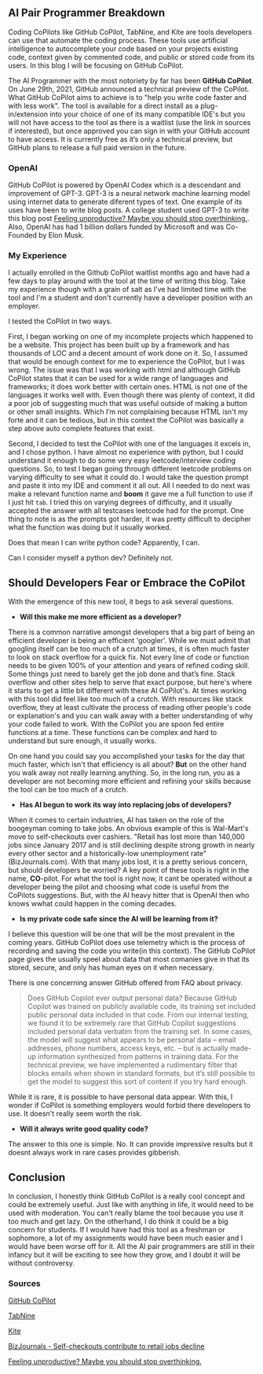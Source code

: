 ## AI Pair Programmer Breakdown
Coding CoPilots like GitHub CoPilot, TabNine, and Kite are tools developers can use that automate the coding process. These tools use artificial intelligence to autocomplete your code based on your projects existing code, context given by commented code, and public or stored code from its users. In this blog I will be focusing on GitHub CoPilot.

The AI Programmer with the most notoriety by far has been **GitHub CoPilot**. On June 29th, 2021, GitHub announced a technical preview of the CoPilot. What GitHub CoPilot aims to achieve is to "help you write code faster and with less work". The tool is available for a direct install as a plug-in/extension into your choice of one of its many compatible IDE's but you will not have access to the tool as there is a waitlist (use the link in sources if interested), but once approved you can sign in with your GitHub account to have access. It is currently free as it’s only a technical preview, but GitHub plans to release a full paid version in the future.

### OpenAI
GitHub CoPilot is powered by OpenAI Codex which is a descendant and improvement of GPT-3. GPT-3 is a neural network machine learning model using internet data to generate diferent types of text. One example of its uses have been to write blog posts. A college student used GPT-3 to write this blog post [Feeling unproductive? Maybe you should stop overthinking.](https://adolos.substack.com/p/feeling-unproductive-maybe-you-should?s=r). Also, OpenAI has had 1 billion dollars funded by Microsoft and was Co-Founded by Elon Musk. 

### My Experience
I actually enrolled in the Github CoPilot waitlist months ago and have had a few days to play around with the tool at the time of writing this blog. Take my experience though with a grain of salt as I’ve had limited time with the tool and I'm a student and don't currently have a developer position with an employer. 

I tested the CoPilot in two ways. 

First, I began working on one of my incomplete projects which happened to be a website. This project has been built up by a framework and has thousands of LOC and a decent amount of work done on it. So, I assumed that would be enough context for me to experience the CoPilot, but I was wrong. The issue was that I was working with html and although GitHub CoPilot states that it can be used for a wide range of languages and frameworks; it does work better with certain ones. HTML is not one of the languages it works well with. Even though there was plenty of context, it did a poor job of suggesting much that was useful outside of making a button or other small insights. Which I’m not complaining because HTML isn't my forte and it can be tedious, but in this context the CoPilot was basically a step above auto complete features that exist.

Second, I decided to test the CoPilot with one of the languages it excels in, and I chose python. I have almost no experience with python, but I could understand it enough to do some very easy leetcode/interview coding questions. So, to test I began going through different leetcode problems on varying difficulty to see what it could do. I would take the question prompt and paste it into my IDE and comment it all out. All I needed to do next was make a relevant function name and **boom** it gave me a full function to use if I just hit `tab`. I tried this on varying degrees of difficulty, and it usually accepted the answer with all testcases leetcode had for the prompt. One thing to note is as the prompts got harder, it was pretty difficult to decipher what the function was doing but it usually worked.

Does that mean I can write python code? Apparently, I can. 

Can I consider myself a python dev? Definitely not. 

## Should Developers Fear or Embrace the CoPilot
With the emergence of this new tool, it begs to ask several questions.

- **Will this make me more efficient as a developer?**

There is a common narrative amongst developers that a big part of being an efficient developer is being an efficient 'googler'. While we must admit that googling itself can be too much of a crutch at times, it is often much faster to look on stack overflow for a quick fix. Not every line of code or function needs to be given 100% of your attention and years of refined coding skill. Some things just need to barely get the job done and that’s fine. Stack overflow and other sites help to serve that exact purpose, but here's where it starts to get a little bit different with these AI CoPilot's. At times working with this tool did feel like too much of a crutch. With resources like stack overflow, they at least cultivate the process of reading other people's code or explanation's and you can walk away with a better understanding of why your code failed to work. With the CoPilot you are spoon fed entire functions at a time. These functions can be complex and hard to understand but sure enough, it usually works. 

On one hand you could say you accomplished your tasks for the day that much faster, which isn't that efficiency is all about? **But** on the other hand you walk away not really learning anything. So, in the long run, you as a developer are not becoming more efficient and refining your skills because the tool can be too much of a crutch. 

- **Has AI begun to work its way into replacing jobs of developers?**

When it comes to certain industries, AI has taken on the role of the boogeyman coming to take jobs. An obvious example of this is Wal-Mart's move to self-checkouts over cashiers. "Retail has lost more than 140,000 jobs since January 2017 and is still declining despite strong growth in nearly every other sector and a historically-low unemployment rate" (BizJournals.com). With that many jobs lost, it is a pretty serious concern, but should developers be worried? A key point of these tools is right in the name, **CO**-pilot. For what the tool is right now, it cant be operated without a developer being the pilot and choosing what code is useful from the CoPilots suggestions. But, with the AI heavy hitter that is OpenAI then who knows wwhat could happen in the coming decades. 

- **Is my private code safe since the AI will be learning from it?**

I believe this question will be one that will be the most prevalent in the coming years. GitHub CoPilot does use telemetry which is the process of recording and saving the code you write(in this context). The GitHub CoPilot page gives the usually speel about data that most comanies give in that its stored, secure, and only has human eyes on it when necessary. 

There is one concerning answer GitHub offered from FAQ about privacy. 

> Does GitHub Copilot ever output personal data?
Because GitHub Copilot was trained on publicly available code, its training set included public personal data included in that code. From our internal testing, we found it to be extremely rare that GitHub Copilot suggestions included personal data verbatim from the training set. In some cases, the model will suggest what appears to be personal data – email addresses, phone numbers, access keys, etc. – but is actually made-up information synthesized from patterns in training data. For the technical preview, we have implemented a rudimentary filter that blocks emails when shown in standard formats, but it’s still possible to get the model to suggest this sort of content if you try hard enough.

While it is rare, it is possible to have personal data appear. With this, I wonder if CoPilot is something employers would forbid there developers to use. It doesn't really seem worth the risk. 

- **Will it always write good quality code?**

The answer to this one is simple. No. It can provide impressive results but it doesnt always work in rare cases provides gibberish. 

## Conclusion

In conclusion, I honestly think GitHub CoPilot is a really cool concept and could be extremely useful. Just like with anything in life, it would need to be used with moderation. You can't really blame the tool because you use it too much and get lazy. On the otherhand, I do think it could be a big concern for students. If I would have had this tool as a freshman or sophomore, a lot of my assignments would have been much easier and I would have been worse off for it. All the AI pair programmers are still in their infancy but it will be exciting to see how they grow, and I doubt it will be without controversy. 

### Sources
[GitHub CoPilot](https://copilot.github.com)

[TabNine](https://www.tabnine.com)

[Kite](https://www.kite.com)

[BizJournals - Self-checkouts contribute to retail jobs decline](https://www.bizjournals.com/bizwomen/news/latest-news/2019/04/self-checkouts-contribute-to-retail-jobs-decline.html?page=all)

[Feeling unproductive? Maybe you should stop overthinking.](https://adolos.substack.com/p/feeling-unproductive-maybe-you-should?s=r)


